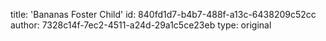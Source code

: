 title: 'Bananas Foster Child'
id: 840fd1d7-b4b7-488f-a13c-6438209c52cc
author: 7328c14f-7ec2-4511-a24d-29a1c5ce23eb
type: original
